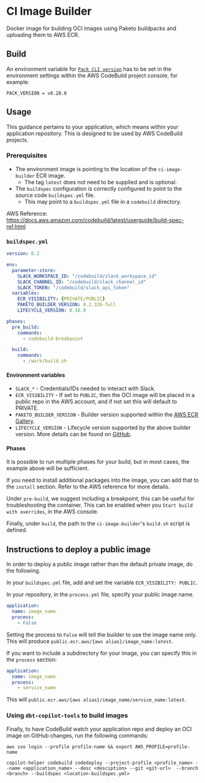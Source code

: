 # CI Image Builder

Docker image for building OCI images using Paketo buildpacks and uploading them to AWS ECR.

## Build

An environment variable for [`Pack CLI version`](https://github.com/buildpacks/pack/releases) has to be set in the environment settings within the AWS CodeBuild project console, for example:

    PACK_VERSION = v0.28.0

## Usage

This guidance pertains to your application, which means within your application repository. This is designed to be used by AWS CodeBuild projects.

### Prerequisites

- The environment image is pointing to the location of the `ci-image-builder` ECR image.
  - The tag `latest` does not need to be supplied and is optional.
- The `buildspec` configuration is correctly configured to point to the source code `buildspec.yml` file.
  - This may point to a `buildspec.yml` file in a `codebuild` directory.

AWS Reference: https://docs.aws.amazon.com/codebuild/latest/userguide/build-spec-ref.html

### `buildspec.yml`

```yml
version: 0.2

env:
  parameter-store:
    SLACK_WORKSPACE_ID: "/codebuild/slack_workspace_id"
    SLACK_CHANNEL_ID: "/codebuild/slack_channel_id"
    SLACK_TOKEN: "/codebuild/slack_api_token"
  variables:
    ECR_VISIBILITY: {PRIVATE/PUBLIC}
    PAKETO_BUILDER_VERSION: 0.2.326-full
    LIFECYCLE_VERSION: 0.16.0

phases:
  pre_build:
    commands:
      - codebuild-breakpoint

  build:
    commands:
      - /work/build.sh
```

#### Environment variables

- `SLACK_*` - Credentials/IDs needed to interact with Slack.
- `ECR_VISIBILITY` - If set to `PUBLIC`, then the OCI image will be placed in a public repo in the AWS account, and if not set this will default to PRIVATE.
- `PAKETO_BUILDER_VERSION` - Builder version supported within the [AWS ECR Gallery](https://eu-west-2.console.aws.amazon.com/ecr/repositories/public/763451185160/paketobuildpacks/builder?region=eu-west-2).
- `LIFECYCLE_VERSION` - Lifecycle version supported by the above builder version. More details can be found on [GitHub](https://github.com/paketo-buildpacks/full-builder/releases).

#### Phases

It is possible to run multiple phases for your build, but in most cases, the example above will be sufficient.

If you need to install additional packages into the image, you can add that to the `install` section. Refer to the AWS reference for more details.

Under `pre-build`, we suggest including a breakpoint, this can be useful for troubleshooting the container. This can be enabled when you `Start build with overrides`, in the AWS console.

Finally, under `build`, the path to the `ci-image-builder`'s `build.sh` script is defined.  

## Instructions to deploy a public image

In order to deploy a public image rather than the default private image, do the following.

In your `buildspec.yml` file, add and set the variable `ECR_VISIBILITY: PUBLIC`.

In your repository, in the `process.yml` file, specify your public image name.

```yml
application:
  name: image_name
  process:
    - False
```

Setting the process to `False` will tell the builder to use the image name only. This will produce `public.ecr.aws/{aws alias}/image_name:latest`.

If you want to include a subdirectory for your image, you can specify this in the `process` section:

```yml
application:
  name: image_name
  process:
    - service_name
```

This will `public.ecr.aws/{aws alias}/image_name/service_name:latest`.

### Using `dbt-copilot-tools` to build images

Finally, to have CodeBuild watch your application repo and deploy an OCI image on GitHub changes, run the following commands:

```console
aws sso login --profile profile-name && export AWS_PROFILE=profile-name

copilot-helper codebuild codedeploy --project-profile <profile_name> --name <application_name> --desc <desciption> --git <git-url>  --branch <branch> --buildspec <location-buildspec.yml>
```
